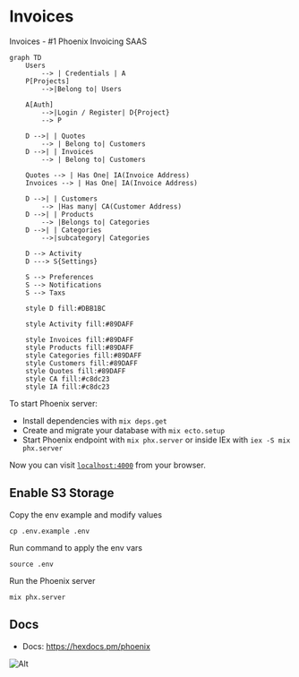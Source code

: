 # Invoices

Invoices - #1 Phoenix Invoicing SAAS

```mermaid
graph TD
    Users
        --> | Credentials | A
    P[Projects] 
        -->|Belong to| Users

    A[Auth] 
        -->|Login / Register| D{Project}
        --> P
            
    D -->| | Quotes
        --> | Belong to| Customers
    D -->| | Invoices
        --> | Belong to| Customers

    Quotes --> | Has One| IA(Invoice Address)
    Invoices --> | Has One| IA(Invoice Address)

    D -->| | Customers
        --> |Has many| CA(Customer Address)
    D -->| | Products
        --> |Belongs to| Categories
    D -->| | Categories
        -->|subcategory| Categories

    D --> Activity
    D ---> S{Settings}

    S --> Preferences
    S --> Notifications
    S --> Taxs

    style D fill:#DBB1BC

    style Activity fill:#89DAFF

    style Invoices fill:#89DAFF 
    style Products fill:#89DAFF 
    style Categories fill:#89DAFF 
    style Customers fill:#89DAFF 
    style Quotes fill:#89DAFF 
    style CA fill:#c8dc23
    style IA fill:#c8dc23
```


To start Phoenix server:

- Install dependencies with `mix deps.get`
- Create and migrate your database with `mix ecto.setup`
- Start Phoenix endpoint with `mix phx.server` or inside IEx with `iex -S mix phx.server`

Now you can visit [`localhost:4000`](http://localhost:4000) from your browser.

## Enable S3 Storage

Copy the env example and modify values

```
cp .env.example .env
```

Run command to apply the env vars

```
source .env
```

Run the Phoenix server

```
mix phx.server
```

## Docs

- Docs: https://hexdocs.pm/phoenix


![Alt](https://repobeats.axiom.co/api/embed/808439c6307a26d0f72760b887e76aea4cbf51e9.svg "Repobeats analytics image")
